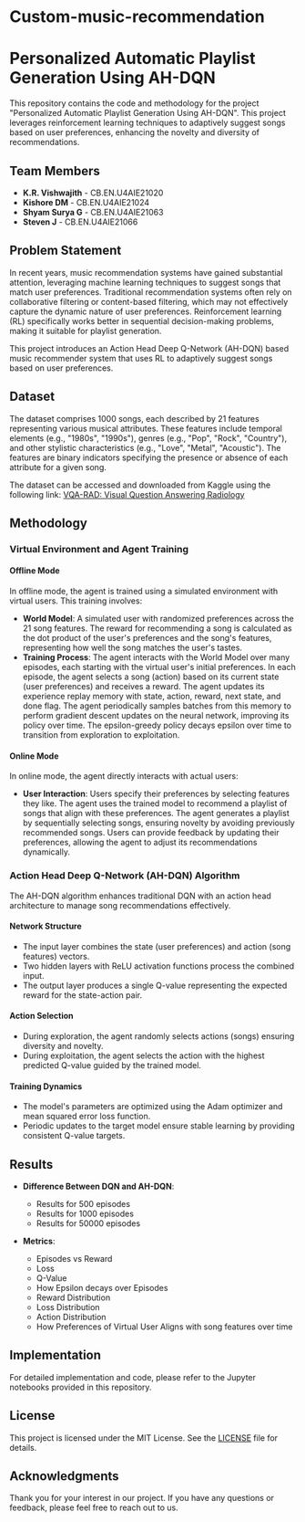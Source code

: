 # Custom-music-recommendation
# Personalized Automatic Playlist Generation Using AH-DQN

This repository contains the code and methodology for the project "Personalized Automatic Playlist Generation Using AH-DQN". This project leverages reinforcement learning techniques to adaptively suggest songs based on user preferences, enhancing the novelty and diversity of recommendations.

## Team Members

- **K.R. Vishwajith** - CB.EN.U4AIE21020
- **Kishore DM** - CB.EN.U4AIE21024
- **Shyam Surya G** - CB.EN.U4AIE21063
- **Steven J** - CB.EN.U4AIE21066

## Problem Statement

In recent years, music recommendation systems have gained substantial attention, leveraging machine learning techniques to suggest songs that match user preferences. Traditional recommendation systems often rely on collaborative filtering or content-based filtering, which may not effectively capture the dynamic nature of user preferences. Reinforcement learning (RL) specifically works better in sequential decision-making problems, making it suitable for playlist generation.

This project introduces an Action Head Deep Q-Network (AH-DQN) based music recommender system that uses RL to adaptively suggest songs based on user preferences.

## Dataset

The dataset comprises 1000 songs, each described by 21 features representing various musical attributes. These features include temporal elements (e.g., "1980s", "1990s"), genres (e.g., "Pop", "Rock", "Country"), and other stylistic characteristics (e.g., "Love", "Metal", "Acoustic"). The features are binary indicators specifying the presence or absence of each attribute for a given song.

The dataset can be accessed and downloaded from Kaggle using the following link: [VQA-RAD: Visual Question Answering Radiology](https://www.kaggle.com/datasets/mdzeeshanhassan/vqa-rad-visual-question-answering-radiology)

## Methodology

### Virtual Environment and Agent Training

#### Offline Mode

In offline mode, the agent is trained using a simulated environment with virtual users. This training involves:

- **World Model**: A simulated user with randomized preferences across the 21 song features. The reward for recommending a song is calculated as the dot product of the user's preferences and the song's features, representing how well the song matches the user's tastes.
- **Training Process**: The agent interacts with the World Model over many episodes, each starting with the virtual user's initial preferences. In each episode, the agent selects a song (action) based on its current state (user preferences) and receives a reward. The agent updates its experience replay memory with state, action, reward, next state, and done flag. The agent periodically samples batches from this memory to perform gradient descent updates on the neural network, improving its policy over time. The epsilon-greedy policy decays epsilon over time to transition from exploration to exploitation.

#### Online Mode

In online mode, the agent directly interacts with actual users:

- **User Interaction**: Users specify their preferences by selecting features they like. The agent uses the trained model to recommend a playlist of songs that align with these preferences. The agent generates a playlist by sequentially selecting songs, ensuring novelty by avoiding previously recommended songs. Users can provide feedback by updating their preferences, allowing the agent to adjust its recommendations dynamically.

### Action Head Deep Q-Network (AH-DQN) Algorithm

The AH-DQN algorithm enhances traditional DQN with an action head architecture to manage song recommendations effectively.

#### Network Structure

- The input layer combines the state (user preferences) and action (song features) vectors.
- Two hidden layers with ReLU activation functions process the combined input.
- The output layer produces a single Q-value representing the expected reward for the state-action pair.

#### Action Selection

- During exploration, the agent randomly selects actions (songs) ensuring diversity and novelty.
- During exploitation, the agent selects the action with the highest predicted Q-value guided by the trained model.

#### Training Dynamics

- The model's parameters are optimized using the Adam optimizer and mean squared error loss function.
- Periodic updates to the target model ensure stable learning by providing consistent Q-value targets.

## Results

- **Difference Between DQN and AH-DQN**:
  - Results for 500 episodes
  - Results for 1000 episodes
  - Results for 50000 episodes

- **Metrics**:
  - Episodes vs Reward
  - Loss
  - Q-Value
  - How Epsilon decays over Episodes
  - Reward Distribution
  - Loss Distribution
  - Action Distribution
  - How Preferences of Virtual User Aligns with song features over time

## Implementation

For detailed implementation and code, please refer to the Jupyter notebooks provided in this repository.

## License

This project is licensed under the MIT License. See the [LICENSE](LICENSE) file for details.

## Acknowledgments

Thank you for your interest in our project. If you have any questions or feedback, please feel free to reach out to us.
